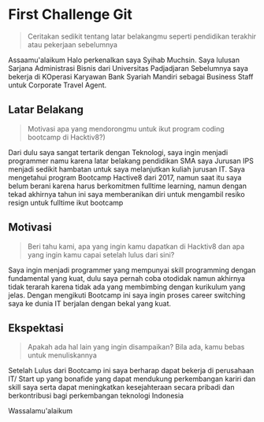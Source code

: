 # First Challenge Git

> Ceritakan sedikit tentang latar belakangmu seperti pendidikan terakhir atau pekerjaan sebelumnya

 Assaamu'alaikum
 Halo perkenalkan saya Syihab Muchsin.
 Saya lulusan Sarjana Administrasi Bisnis dari Universitas Padjadjaran
 Sebelumnya saya bekerja di KOperasi Karyawan Bank Syariah Mandiri sebagai Business Staff untuk Corporate Travel Agent.

## Latar Belakang

> Motivasi apa yang mendorongmu untuk ikut program coding bootcamp di Hacktiv8?)

  Dari dulu saya sangat tertarik dengan Teknologi, saya ingin menjadi programmer namu karena latar belakang pendidikan SMA saya Jurusan IPS menjadi sedikit hambatan untuk saya melanjutkan kuliah jurusan IT. 
 Saya mengetahui program Bootcamp Hactive8 dari 2017, namun saat itu saya belum berani karena harus berkomitmen fulltime learning, namun dengan tekad akhirnya tahun ini saya memberanikan diri untuk mengambil resiko resign untuk fulltime ikut bootcamp

## Motivasi

> Beri tahu kami, apa yang ingin kamu dapatkan di Hacktiv8 dan apa yang ingin kamu capai setelah lulus dari sini?

 Saya ingin menjadi programmer yang mempunyai skill programming dengan fundamental yang kuat, dulu saya pernah coba otodidak namun akhirnya tidak terarah karena tidak ada yang membimbing dengan kurikulum yang jelas. Dengan mengikuti Bootcamp ini saya ingin proses career switching saya ke dunia IT berjalan dengan bekal yang kuat. 

## Ekspektasi

> Apakah ada hal lain yang ingin disampaikan? Bila ada, kamu bebas untuk menuliskannya

 Setelah Lulus dari Bootcamp ini saya berharap dapat bekerja di perusahaan IT/ Start up yang bonafide yang dapat mendukung perkembangan kariri dan skill saya serta dapat meningkatkan kesejahteraan secara pribadi dan berkontribusi bagi perkembangan teknologi Indonesia

 Wassalamu'alaikum